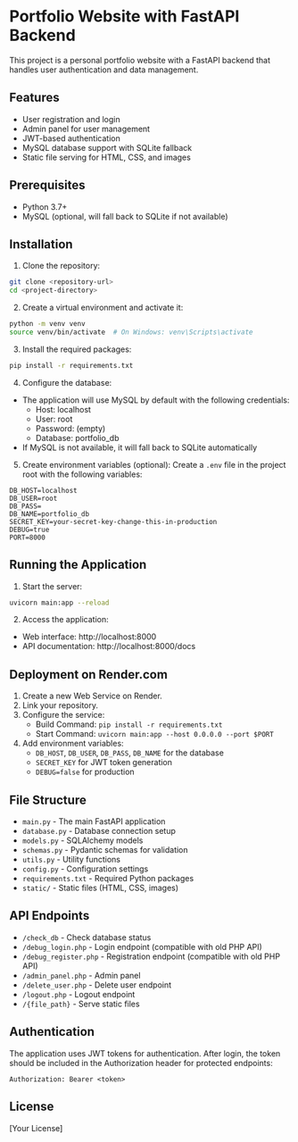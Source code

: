 # Portfolio Website with FastAPI Backend

This project is a personal portfolio website with a FastAPI backend that handles user authentication and data management.

## Features

- User registration and login
- Admin panel for user management
- JWT-based authentication
- MySQL database support with SQLite fallback
- Static file serving for HTML, CSS, and images

## Prerequisites

- Python 3.7+
- MySQL (optional, will fall back to SQLite if not available)

## Installation

1. Clone the repository:
```bash
git clone <repository-url>
cd <project-directory>
```

2. Create a virtual environment and activate it:
```bash
python -m venv venv
source venv/bin/activate  # On Windows: venv\Scripts\activate
```

3. Install the required packages:
```bash
pip install -r requirements.txt
```

4. Configure the database:
- The application will use MySQL by default with the following credentials:
  - Host: localhost
  - User: root
  - Password: (empty)
  - Database: portfolio_db
- If MySQL is not available, it will fall back to SQLite automatically

5. Create environment variables (optional):
Create a `.env` file in the project root with the following variables:
```
DB_HOST=localhost
DB_USER=root
DB_PASS=
DB_NAME=portfolio_db
SECRET_KEY=your-secret-key-change-this-in-production
DEBUG=true
PORT=8000
```

## Running the Application

1. Start the server:
```bash
uvicorn main:app --reload
```

2. Access the application:
- Web interface: http://localhost:8000
- API documentation: http://localhost:8000/docs

## Deployment on Render.com

1. Create a new Web Service on Render.
2. Link your repository.
3. Configure the service:
   - Build Command: `pip install -r requirements.txt`
   - Start Command: `uvicorn main:app --host 0.0.0.0 --port $PORT`
4. Add environment variables:
   - `DB_HOST`, `DB_USER`, `DB_PASS`, `DB_NAME` for the database
   - `SECRET_KEY` for JWT token generation
   - `DEBUG=false` for production

## File Structure

- `main.py` - The main FastAPI application
- `database.py` - Database connection setup
- `models.py` - SQLAlchemy models
- `schemas.py` - Pydantic schemas for validation
- `utils.py` - Utility functions
- `config.py` - Configuration settings
- `requirements.txt` - Required Python packages
- `static/` - Static files (HTML, CSS, images)

## API Endpoints

- `/check_db` - Check database status
- `/debug_login.php` - Login endpoint (compatible with old PHP API)
- `/debug_register.php` - Registration endpoint (compatible with old PHP API)
- `/admin_panel.php` - Admin panel
- `/delete_user.php` - Delete user endpoint
- `/logout.php` - Logout endpoint
- `/{file_path}` - Serve static files

## Authentication

The application uses JWT tokens for authentication. After login, the token should be included in the Authorization header for protected endpoints:

```
Authorization: Bearer <token>
```

## License

[Your License] 